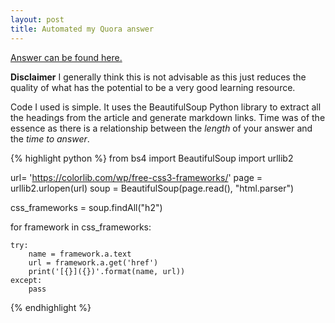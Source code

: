 ```yaml
---
layout: post
title: Automated my Quora answer
---
```


[Answer can be found here.](https://www.quora.com/Why-do-all-bootstrap-websites-look-the-same-and-how-can-you-be-different/answer/Mickey-Pash)

**Disclaimer** I generally think this is not advisable as this just reduces the quality of what has the potential to be a very good learning resource.

Code I used is simple.
It uses the BeautifulSoup Python library to extract all the headings from the article and generate markdown links.
Time was of the essence as there is a relationship between the *length* of your answer and the *time to answer*.

{% highlight python %}
from bs4 import BeautifulSoup
import urllib2

url= 'https://colorlib.com/wp/free-css3-frameworks/'
page = urllib2.urlopen(url)
soup = BeautifulSoup(page.read(), "html.parser")

css_frameworks = soup.findAll("h2")

for framework in css_frameworks:

    try:
        name = framework.a.text
        url = framework.a.get('href')
        print('[{}]({})'.format(name, url))
    except:
        pass
{% endhighlight %}